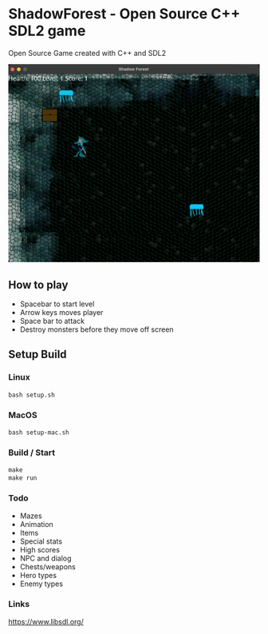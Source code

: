 # ShadowForest - Open Source C++ SDL2 game

Open Source Game created with C++ and SDL2

![Alt text](screenshot.jpg?raw=true "ShadowForest screenshot")

## How to play
* Spacebar to start level
* Arrow keys moves player
* Space bar to attack
* Destroy monsters before they move off screen

## Setup Build

### Linux

```
bash setup.sh
```

### MacOS

```
bash setup-mac.sh
```

### Build / Start
```
make
make run
```

### Todo
* Mazes
* Animation
* Items
* Special stats
* High scores
* NPC and dialog
* Chests/weapons
* Hero types
* Enemy types

### Links
https://www.libsdl.org/

